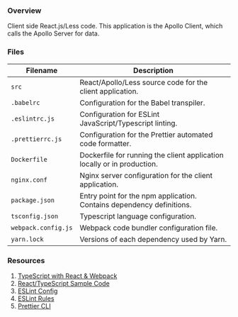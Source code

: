 ### Overview

Client side React.js/Less code.  This application is the Apollo Client, which calls the 
Apollo Server for data.

### Files

| Filename                 | Description                                                                |
|--------------------------|----------------------------------------------------------------------------|
| `src`                    | React/Apollo/Less source code for the client application.                  |
| `.babelrc`               | Configuration for the Babel transpiler.                                    |
| `.eslintrc.js`           | Configuration for ESLint JavaScript/Typescript linting.                    |
| `.prettierrc.js`         | Configuration for the Prettier automated code formatter.                   |
| `Dockerfile`             | Dockerfile for running the client application locally or in production.    |
| `nginx.conf`             | Nginx server configuration for the client application.                     |
| `package.json`           | Entry point for the npm application.  Contains dependency definitions.     |
| `tsconfig.json`          | Typescript language configuration.                                         |
| `webpack.config.js`      | Webpack code bundler configuration file.                                   |
| `yarn.lock`              | Versions of each dependency used by Yarn.                                  |

### Resources

1. [TypeScript with React & Webpack](https://www.typescriptlang.org/docs/handbook/react-&-webpack.html)
2. [React/TypeScript Sample Code](https://github.com/Lemoncode/react-typescript-samples/tree/master/hooks)
3. [ESLint Config](https://eslint.org/docs/user-guide/configuring)
4. [ESLint Rules](https://eslint.org/docs/rules/)
5. [Prettier CLI](https://prettier.io/docs/en/cli.html)

